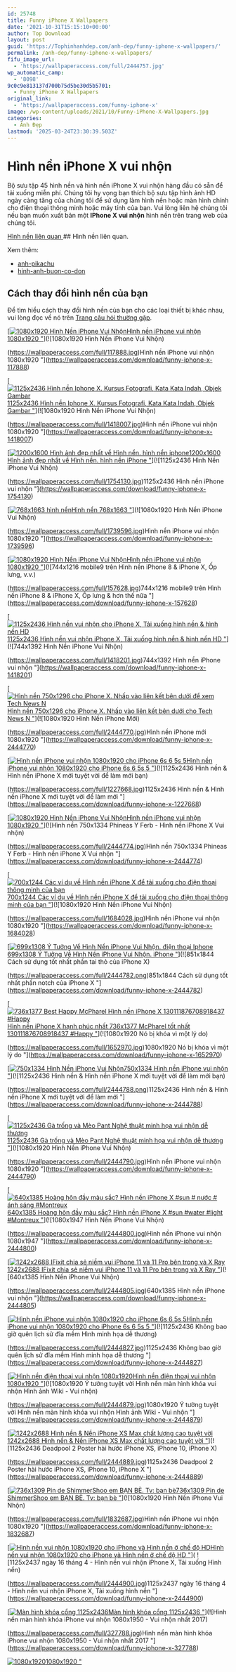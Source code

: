 ```yaml
---
id: 25748
title: Funny iPhone X Wallpapers
date: '2021-10-31T15:15:10+00:00'
author: Top Download
layout: post
guid: 'https://Tophinhanhdep.com/anh-dep/funny-iphone-x-wallpapers/'
permalink: /anh-dep/funny-iphone-x-wallpapers/
fifu_image_url:
  - 'https://wallpaperaccess.com/full/2444757.jpg'
wp_automatic_camp:
  - '8098'
9c0c9e813137d700b75d5be30d5b5701:
  - Funny iPhone X Wallpapers
original_link:
  - 'https://wallpaperaccess.com/funny-iphone-x'
image: /wp-content/uploads/2021/10/Funny-iPhone-X-Wallpapers.jpg
categories:
  - Ảnh Đẹp
lastmod: '2025-03-24T23:30:39.503Z'
---
```

# Hình nền iPhone X vui nhộn

Bộ sưu tập 45 hình nền và hình nền iPhone X vui nhộn hàng đầu có sẵn để tải xuống miễn phí. Chúng tôi hy vọng bạn thích bộ sưu tập hình ảnh HD ngày càng tăng của chúng tôi để sử dụng làm hình nền hoặc màn hình chính cho điện thoại thông minh hoặc máy tính của bạn. Vui lòng liên hệ chúng tôi nếu bạn muốn xuất bản một **IPhone X vui nhộn** hình nền trên trang web của chúng tôi.

[Hình nền liên quan ](#related) ## Hình nền liên quan.

   
 Xem thêm:

   
- [anh-pikachu](https://tophinhanhdep.com/anh-anime/anh-pikachu/)
- [hinh-anh-buon-co-don](https://tophinhanhdep.com/hinh-anh-buon/hinh-anh-buon-co-don/)

## Cách thay đổi hình nền của bạn

Để tìm hiểu cách thay đổi hình nền của bạn cho các loại thiết bị khác nhau, vui lòng đọc về nó trên [Trang câu hỏi thường gặp](https://tophinhanhdep.com/faq/).

  
[[![1080x1920 Hình Nền iPhone Vui Nhộn](https://wallpaperaccess.com/full/2444757.jpg)Hình nền iPhone vui nhộn 1080x1920 "](https://wallpaperaccess.com/download/funny-iphone-x-2444757)](![1080x1920 Hình Nền iPhone Vui Nhộn)

(https://wallpaperaccess.com/full/117888.jpg)Hình nền iPhone vui nhộn 1080x1920 "](https://wallpaperaccess.com/download/funny-iphone-x-117888)

[[![1125x2436 Hình nền Iphone X. Kursus Fotografi, Kata Kata Indah, Objek Gambar](https://wallpaperaccess.com/full/2444759.png)1125x2436 Hình nền Iphone X. Kursus Fotografi, Kata Kata Indah, Objek Gambar "](https://wallpaperaccess.com/download/funny-iphone-x-2444759)](![1080x1920 Hình Nền iPhone Vui Nhộn)

(https://wallpaperaccess.com/full/1418007.jpg)Hình nền iPhone vui nhộn 1080x1920 "](https://wallpaperaccess.com/download/funny-iphone-x-1418007)

[[![1200x1600 Hình ảnh đẹp nhất về Hình nền.  hình nền iphone](https://wallpaperaccess.com/full/16372.jpg)1200x1600 Hình ảnh đẹp nhất về Hình nền. hình nền iPhone "](https://wallpaperaccess.com/download/funny-iphone-x-16372)](![1125x2436 Hình Nền iPhone Vui Nhộn)

(https://wallpaperaccess.com/full/1754130.jpg)1125x2436 Hình nền iPhone vui nhộn "](https://wallpaperaccess.com/download/funny-iphone-x-1754130)

[[![768x1663 hình nền](https://wallpaperaccess.com/full/1296722.jpg)Hình nền 768x1663 "](https://wallpaperaccess.com/download/funny-iphone-x-1296722)](![1080x1920 Hình Nền iPhone Vui Nhộn)

(https://wallpaperaccess.com/full/1739596.jpg)Hình nền iPhone vui nhộn 1080x1920 "](https://wallpaperaccess.com/download/funny-iphone-x-1739596)

[[![1080x1920 Hình Nền iPhone Vui Nhộn](https://wallpaperaccess.com/full/1396059.jpg)Hình nền iPhone vui nhộn 1080x1920 "](https://wallpaperaccess.com/download/funny-iphone-x-1396059)](![744x1216 mobile9 trên Hình nền iPhone 8 & iPhone X, Ốp lưng, v.v.)

(https://wallpaperaccess.com/full/157628.jpg)744x1216 mobile9 trên Hình nền iPhone 8 &amp; iPhone X, Ốp lưng &amp; hơn thế nữa "](https://wallpaperaccess.com/download/funny-iphone-x-157628)

[[![1125x2436 Hình nền vui nhộn cho iPhone X, Tải xuống hình nền & hình nền HD](https://wallpaperaccess.com/full/2444767.jpg)1125x2436 Hình nền vui nhộn iPhone X, Tải xuống hình nền &amp; hình nền HD "](https://wallpaperaccess.com/download/funny-iphone-x-2444767)](![744x1392 Hình Nền iPhone Vui Nhộn)

(https://wallpaperaccess.com/full/1418201.jpg)744x1392 Hình nền iPhone vui nhộn "](https://wallpaperaccess.com/download/funny-iphone-x-1418201)

[[![Hình nền 750x1296 cho iPhone X. Nhấp vào liên kết bên dưới để xem Tech News N](https://wallpaperaccess.com/full/2444769.jpg)Hình nền 750x1296 cho iPhone X. Nhấp vào liên kết bên dưới cho Tech News N "](https://wallpaperaccess.com/download/funny-iphone-x-2444769)](![1080x1920 Hình Nền iPhone Mới)

(https://wallpaperaccess.com/full/2444770.jpg)Hình nền iPhone mới 1080x1920 "](https://wallpaperaccess.com/download/funny-iphone-x-2444770)

 [[![Hình nền iPhone vui nhộn 1080x1920 cho iPhone 6s 6 5s 5](https://wallpaperaccess.com/full/117841.jpg)Hình nền iPhone vui nhộn 1080x1920 cho iPhone 6s 6 5s 5 "](https://wallpaperaccess.com/download/funny-iphone-x-117841)](![1125x2436 Hình nền & Hình nền iPhone X mới tuyệt vời để làm mới bạn)

(https://wallpaperaccess.com/full/1227668.jpg)1125x2436 Hình nền &amp; Hình nền iPhone X mới tuyệt vời để làm mới "](https://wallpaperaccess.com/download/funny-iphone-x-1227668)

[[![1080x1920 Hình Nền iPhone Vui Nhộn](https://wallpaperaccess.com/full/1511327.jpg)Hình nền iPhone vui nhộn 1080x1920 "](https://wallpaperaccess.com/download/funny-iphone-x-1511327)](![Hình nền 750x1334 Phineas Y Ferb - Hình nền iPhone X Vui nhộn)

(https://wallpaperaccess.com/full/2444774.jpg)Hình nền 750x1334 Phineas Y Ferb - Hình nền iPhone X Vui nhộn "](https://wallpaperaccess.com/download/funny-iphone-x-2444774)

[[![700x1244 Các ví dụ về Hình nền iPhone X để tải xuống cho điện thoại thông minh của bạn](https://wallpaperaccess.com/full/1701014.png)700x1244 Các ví dụ về Hình nền iPhone X để tải xuống cho điện thoại thông minh của bạn "](https://wallpaperaccess.com/download/funny-iphone-x-1701014)](![1080x1920 Hình Nền iPhone Vui Nhộn)

(https://wallpaperaccess.com/full/1684028.jpg)Hình nền iPhone vui nhộn 1080x1920 "](https://wallpaperaccess.com/download/funny-iphone-x-1684028)

[[![699x1308 Ý Tưởng Về Hình Nền iPhone Vui Nhộn.  điện thoại Iphone](https://wallpaperaccess.com/full/412805.jpg)699x1308 Ý Tưởng Về Hình Nền iPhone Vui Nhộn. iPhone "](https://wallpaperaccess.com/download/funny-iphone-x-412805)](![851x1844 Cách sử dụng tốt nhất phần tai thỏ của iPhone X)

(https://wallpaperaccess.com/full/2444782.png)851x1844 Cách sử dụng tốt nhất phần notch của iPhone X "](https://wallpaperaccess.com/download/funny-iphone-x-2444782)

[[![736x1377 Best Happy McPharel Hình nền iPhone X 130111876708918437 #Happy](https://wallpaperaccess.com/full/2444783.jpg)Hình nền iPhone X hạnh phúc nhất 736x1377 McPharel tốt nhất 130111876708918437 #Happy "](https://wallpaperaccess.com/download/funny-iphone-x-2444783)](![1080x1920 Nó bị khóa vì một lý do)

(https://wallpaperaccess.com/full/1652970.jpg)1080x1920 Nó bị khóa vì một lý do "](https://wallpaperaccess.com/download/funny-iphone-x-1652970)

[[![750x1334 Hình Nền iPhone Vui Nhộn](https://wallpaperaccess.com/full/2444787.jpg)750x1334 Hình nền iPhone vui nhộn "](https://wallpaperaccess.com/download/funny-iphone-x-2444787)](![1125x2436 Hình nền & Hình nền iPhone X mới tuyệt vời để làm mới bạn)

(https://wallpaperaccess.com/full/2444788.png)1125x2436 Hình nền &amp; Hình nền iPhone X mới tuyệt vời để làm mới "](https://wallpaperaccess.com/download/funny-iphone-x-2444788)

[[![1125x2436 Gà trống và Mèo Pant Nghệ thuật minh họa vui nhộn dễ thương](https://wallpaperaccess.com/full/2444789.jpg)1125x2436 Gà trống và Mèo Pant Nghệ thuật minh họa vui nhộn dễ thương "](https://wallpaperaccess.com/download/funny-iphone-x-2444789)](![1080x1920 Hình Nền iPhone Vui Nhộn)

(https://wallpaperaccess.com/full/2444790.jpg)Hình nền iPhone vui nhộn 1080x1920 "](https://wallpaperaccess.com/download/funny-iphone-x-2444790)

[[![640x1385 Hoàng hôn đầy màu sắc?  Hình nền iPhone X #sun # nước # ánh sáng #Montreux](https://wallpaperaccess.com/full/2444791.jpg)640x1385 Hoàng hôn đầy màu sắc? Hình nền iPhone X #sun #water #light #Montreux "](https://wallpaperaccess.com/download/funny-iphone-x-2444791)](![1080x1947 Hình Nền iPhone Vui Nhộn)

(https://wallpaperaccess.com/full/2444800.jpg)Hình nền iPhone vui nhộn 1080x1947 "](https://wallpaperaccess.com/download/funny-iphone-x-2444800)

[[![1242x2688 IFixit chia sẻ niềm vui iPhone 11 và 11 Pro bên trong và X Ray](https://wallpaperaccess.com/full/2134287.jpg)1242x2688 IFixit chia sẻ niềm vui iPhone 11 và 11 Pro bên trong và X Ray "](https://wallpaperaccess.com/download/funny-iphone-x-2134287)](![640x1385 Hình Nền iPhone Vui Nhộn)

(https://wallpaperaccess.com/full/2444805.jpg)640x1385 Hình nền iPhone vui nhộn "](https://wallpaperaccess.com/download/funny-iphone-x-2444805)

[[![Hình nền iPhone vui nhộn 1080x1920 cho iPhone 6s 6 5s 5](https://wallpaperaccess.com/full/2299488.jpg)Hình nền iPhone vui nhộn 1080x1920 cho iPhone 6s 6 5s 5 "](https://wallpaperaccess.com/download/funny-iphone-x-2299488)](![1125x2436 Không bao giờ quên lịch sử đĩa mềm Hình minh họa dễ thương)

(https://wallpaperaccess.com/full/2444827.jpg)1125x2436 Không bao giờ quên lịch sử đĩa mềm Hình minh họa dễ thương "](https://wallpaperaccess.com/download/funny-iphone-x-2444827)

[[![Hình nền điện thoại vui nhộn 1080x1920](https://wallpaperaccess.com/full/2444833.jpg)Hình nền điện thoại vui nhộn 1080x1920 "](https://wallpaperaccess.com/download/funny-iphone-x-2444833)](![1080x1920 Ý tưởng tuyệt vời Hình nền màn hình khóa vui nhộn Hình ảnh Wiki - Vui nhộn)

(https://wallpaperaccess.com/full/2444879.jpg)1080x1920 Ý tưởng tuyệt vời Hình nền màn hình khóa vui nhộn Hình ảnh Wiki - Vui nhộn "](https://wallpaperaccess.com/download/funny-iphone-x-2444879)

[[![1242x2688 Hình nền & Nền iPhone XS Max chất lượng cao tuyệt vời](https://wallpaperaccess.com/full/1272829.jpg)1242x2688 Hình nền &amp; Nền iPhone XS Max chất lượng cao tuyệt vời "](https://wallpaperaccess.com/download/funny-iphone-x-1272829)](![1125x2436 Deadpool 2 Poster hài hước iPhone XS, iPhone 10, iPhone X)

(https://wallpaperaccess.com/full/2444889.jpg)1125x2436 Deadpool 2 Poster hài hước iPhone XS, iPhone 10, iPhone X "](https://wallpaperaccess.com/download/funny-iphone-x-2444889)

[[![736x1309 Pin de ShimmerShoo em BẠN BÈ.  Tv: bạn bè](https://wallpaperaccess.com/full/2444897.jpg)736x1309 Pin de ShimmerShoo em BẠN BÈ. Tv: bạn bè "](https://wallpaperaccess.com/download/funny-iphone-x-2444897)](![1080x1920 Hình Nền iPhone Vui Nhộn)

(https://wallpaperaccess.com/full/1832687.jpg)Hình nền iPhone vui nhộn 1080x1920 "](https://wallpaperaccess.com/download/funny-iphone-x-1832687)

[[![Hình nền vui nhộn 1080x1920 cho iPhone và Hình nền ở chế độ HD](https://wallpaperaccess.com/full/719294.jpg)Hình nền vui nhộn 1080x1920 cho iPhone và Hình nền ở chế độ HD "](https://wallpaperaccess.com/download/funny-iphone-x-719294)]( ![1125x2437 ngày 16 tháng 4 - Hình nền vui nhộn iPhone X, Tải xuống Hình nền)

(https://wallpaperaccess.com/full/2444900.jpg)1125x2437 ngày 16 tháng 4 - Hình nền vui nhộn iPhone X, Tải xuống hình nền "](https://wallpaperaccess.com/download/funny-iphone-x-2444900)

[[![Màn hình khóa cổng 1125x2436](https://wallpaperaccess.com/full/2444907.png)Màn hình khóa cổng 1125x2436 "](https://wallpaperaccess.com/download/funny-iphone-x-2444907)](![Hình nền màn hình khóa iPhone vui nhộn 1080x1950 - Vui nhộn nhất 2017)

(https://wallpaperaccess.com/full/327788.jpg)Hình nền màn hình khóa iPhone vui nhộn 1080x1950 - Vui nhộn nhất 2017 "](https://wallpaperaccess.com/download/funny-iphone-x-327788)

[![1080x1920 ](https://wallpaperaccess.com/full/2444930.jpg)1080x1920 "](https://wallpaperaccess.com/download/funny-iphone-x-2444930)
